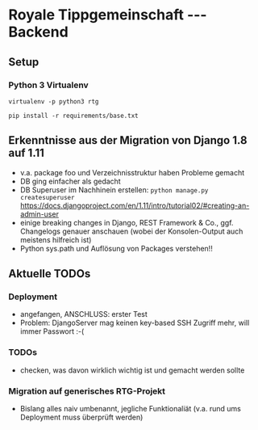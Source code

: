 # Royale Tippgemeinschaft --- Backend

## Setup

### Python 3 Virtualenv
`virtualenv -p python3 rtg`

`pip install -r requirements/base.txt`

## Erkenntnisse aus der Migration von Django 1.8 auf 1.11

* v.a. package foo und Verzeichnisstruktur haben Probleme gemacht
* DB ging einfacher als gedacht
* DB Superuser im Nachhinein erstellen: `python manage.py createsuperuser`
                                        https://docs.djangoproject.com/en/1.11/intro/tutorial02/#creating-an-admin-user
* einige breaking changes in Django, REST Framework & Co., ggf. Changelogs genauer anschauen (wobei der Konsolen-Output auch meistens hilfreich ist)
* Python sys.path und Auflösung von Packages verstehen!! 

## Aktuelle TODOs

### Deployment

* angefangen, ANSCHLUSS: erster Test
* Problem: DjangoServer mag keinen key-based SSH Zugriff mehr, will immer Passwort :-(

### TODOs

* checken, was davon wirklich wichtig ist und gemacht werden sollte

### Migration auf generisches RTG-Projekt

* Bislang alles naiv umbenannt, jegliche Funktionaliät (v.a. rund ums Deployment muss überprüft werden)